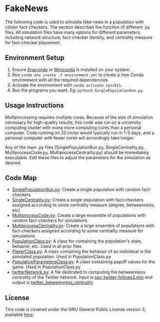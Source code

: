 # FakeNews

The following code is used to simulate fake news in a population with citizen
fact-checkers. The section describes the function of different .py files. All
simulation files have many options for different parameters, including network
structure, fact-checker density, and centrality measure for fact-checker
placement.

## Environment Setup

1. Ensure [Anaconda](https://www.anaconda.com/products/distribution) or [Miniconda](https://docs.conda.io/en/latest/miniconda.html) is installed on your system.
2. Run `conda env create -f environment.yml` to create a new Conda environment
   with all the required dependencies.
3. Activate the environment with `conda activate cpsc611`. 
4. Run the programs you want. Eg: `python3 SinglePopulationRun.py`. 

## Usage Instructions

Multiprocessing requires multiple cores. Because of the size of simulation
necessary for high-quality results, this code was run on a university computing
cluster with many more computing cores than a personal computer. Code running
on 20 cores would typically run in 1-3 days, and a personal computer with fewer
cores will accordingly take longer.

Any of the main .py files (SinglePopulationRun.py, SingleCentrality.py,
MultiprocessCode.py, MultiprocessCentrality.py) should be immediately
executable. Edit these files to adjust the parameters for the simulation as
desired.


## Code Map

- [SinglePopulationRun.py](./SinglePopulationRun.py): Create a single
  population with random fact-checkers
- [SingleCentrality.py](./SingleCentrality.py): Create a single population with
  fact-checkers assigned according to some centrality measure (degree,
  betweenness, etc)
- [MultiprocessCode.py](/MultiprocessCode.py): Create a large ensemble of
  populations with random fact-checkers for simulations
- [MultiprocessCentrality.py](/MultiprocessCentrality.py): Create a large
  ensemble of populations with fact-checkers assigned according to some
  centrality measure for simulations
- [PopulationClass.py](/PopulationClass.py): A class for containing the
  population's state, behavior, etc. Used in all prior files
- [PlayerClass.py](/PlayerClass.py): A class containing the behavior of an
  individual in the simulated population. Used in PopulationClass.py
- [PopulationParametersClass.py](/PopulationParametersClass.py): A class
  containing payoff values for the game. Used in PopulationClass.py
- [twitterNetwork.py](/twitterNetwork.py): A file dedicated to computing the
  betweenness centrality of the Twitter network. Input is
  [soc-twitter-follows2.mtx](/soc-twitter-follows2.mtx) and output is
  [twitter_betweenness_centrality](/twitter_betweenness_centrality.json)

## License

This code is covered under the GNU General Public License version 3, available
[here](/LICENSE).



